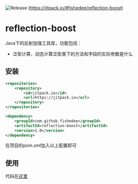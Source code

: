 ![Release](https://jitpack.io/v/fishedee/reflection-boost.svg)
(https://jitpack.io/#fishedee/reflection-boost)

# reflection-boost

Java下的反射加强工具库，功能包括：

* 泛型计算，动态计算泛型类下的方法和字段的实际参数是什么

## 安装

```xml
<repositories>
    <repository>
        <id>jitpack.io</id>
        <url>https://jitpack.io</url>
    </repository>
</repositories>

<dependency>
    <groupId>com.github.fishedee</groupId>
    <artifactId>reflection-boost</artifactId>
    <version>1.0</version>
</dependency>
```

在项目的pom.xml加入以上配置即可

## 使用

代码在[这里](https://github.com/fishedee/reflection-boost/tree/master/reflection-boost-sample)
